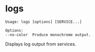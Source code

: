 <!--[metadata]>
+++
title = "logs"
description = "Displays log output from services."
keywords = ["fig, composition, compose, docker, orchestration, cli,  logs"]
[menu.main]
identifier="logs.compose"
parent = "smn_compose_cli"
+++
<![end-metadata]-->

# logs

```
Usage: logs [options] [SERVICE...]

Options:
--no-color  Produce monochrome output.
```

Displays log output from services.
